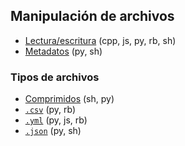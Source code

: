 ## Manipulación de archivos

- [Lectura/escritura](https://github.com/mondeja/fullstack/tree/master/backend/src/003-archivos/read_write) (cpp, js, py, rb, sh)
- [Metadatos](https://github.com/mondeja/fullstack/tree/master/backend/src/003-archivos/metadata) (py, sh)



### Tipos de archivos
- [Comprimidos](https://github.com/mondeja/fullstack/tree/master/backend/src/003-archivos/tipos/comprimidos) (sh, py)
- [`.csv`](https://github.com/mondeja/fullstack/tree/master/backend/src/003-archivos/tipos/csv) (py, rb)
- [`.yml`](https://github.com/mondeja/fullstack/tree/master/backend/src/003-archivos/tipos/yml) (py, js, rb)
- [`.json`](https://github.com/mondeja/fullstack/tree/master/backend/src/003-archivos/tipos/json) (py, sh)

